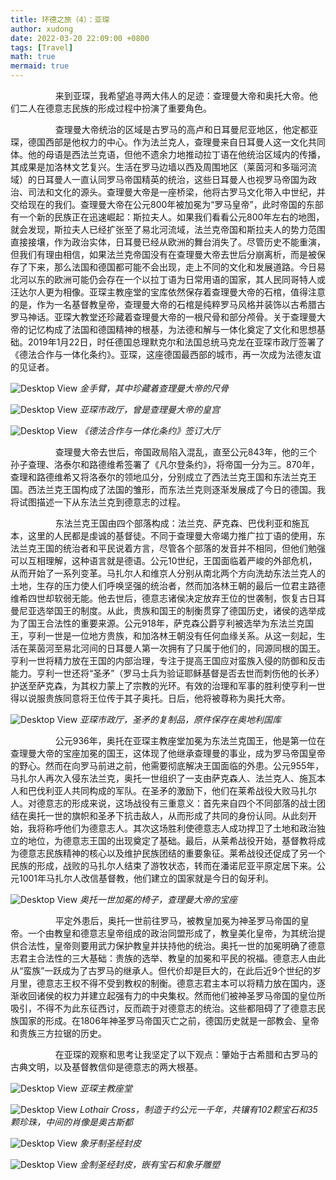 ```yaml
---
title: 环德之旅（4）：亚琛
author: xudong
date: 2022-03-20 22:09:00 +0800
tags: [Travel]
math: true
mermaid: true
---
```


&emsp; &emsp; &emsp; &emsp; 来到亚琛，我希望追寻两大伟人的足迹：查理曼大帝和奥托大帝。他们二人在德意志民族的形成过程中扮演了重要角色。

&emsp; &emsp; &emsp; &emsp; 查理曼大帝统治的区域是古罗马的高卢和日耳曼尼亚地区，他定都亚琛，德国西部是他权力的中心。作为法兰克人，查理曼来自日耳曼人这一文化共同体。他的母语是西法兰克语，但他不遗余力地推动拉丁语在他统治区域内的传播，其成果是加洛林文艺复兴。生活在罗马边墙以西及周围地区（莱茵河和多瑙河流域）的日耳曼人一直认同罗马帝国精英的统治，这些日耳曼人也视罗马帝国为政治、司法和文化的源头。查理曼大帝是一座桥梁，他将古罗马文化带入中世纪，并交给现在的我们。查理曼大帝在公元800年被加冕为“罗马皇帝”，此时帝国的东部有一个新的民族正在迅速崛起：斯拉夫人。如果我们看看公元800年左右的地图，就会发现，斯拉夫人已经扩张至了易北河流域，法兰克帝国和斯拉夫人的势力范围直接接壤，作为政治实体，日耳曼已经从欧洲的舞台消失了。尽管历史不能重演，但我们有理由相信，如果法兰克帝国没有在查理曼大帝去世后分崩离析，而是被保存了下来，那么法国和德国都可能不会出现，走上不同的文化和发展道路。今日易北河以东的欧洲可能仍会存在一个以拉丁语为日常用语的国家，其人民同哥特人或汪达尔人更为相像。亚琛主教座堂的宝库依然保存着查理曼大帝的石棺，值得注意的是，作为一名基督教皇帝，查理曼大帝的石棺是纯粹罗马风格并装饰以古希腊古罗马神话。亚琛大教堂还珍藏着查理曼大帝的一根尺骨和部分颅骨。关于查理曼大帝的记忆构成了法国和德国精神的根基，为法德和解与一体化奠定了文化和思想基础。2019年1月22日，时任德国总理默克尔和法国总统马克龙在亚琛市政厅签署了《德法合作与一体化条约》。亚琛，这座德国最西部的城市，再一次成为法德友谊的见证者。

![Desktop View](https://xudong-zhu01.github.io/assets/aachen/1.png)
_金手臂，其中珍藏着查理曼大帝的尺骨_

![Desktop View](https://xudong-zhu01.github.io/assets/aachen/10.png)
_亚琛市政厅，曾是查理曼大帝的皇宫_

![Desktop View](https://xudong-zhu01.github.io/assets/aachen/4.png)
_《德法合作与一体化条约》签订大厅_

&emsp; &emsp; &emsp; &emsp; 查理曼大帝去世后，帝国政局陷入混乱，直至公元843年，他的三个孙子查理、洛泰尔和路德维希签署了《凡尔登条约》，将帝国一分为三。870年，查理和路德维希又将洛泰尔的领地瓜分，分别成立了西法兰克王国和东法兰克王国。西法兰克王国构成了法国的雏形，而东法兰克则逐渐发展成了今日的德国。我将试图描述一下从东法兰克到德意志的过程。

&emsp; &emsp; &emsp; &emsp; 东法兰克王国由四个部落构成：法兰克、萨克森、巴伐利亚和施瓦本，这里的人民都是虔诚的基督徒。不同于查理曼大帝竭力推广拉丁语的使用，东法兰克王国的统治者和平民说着方言，尽管各个部落的发音并不相同，但他们勉强可以互相理解，这种语言就是德语。公元10世纪，王国面临着严峻的外部危机，从而开始了一系列变革。马扎尔人和维京人分别从南北两个方向洗劫东法兰克人的土地，生存的压力使人们呼唤坚强的统治者，然而加洛林王朝的最后一位君主路德维希四世却软弱无能。他去世后，德意志诸侯决定放弃王位的世袭制，恢复古日耳曼尼亚选举国王的制度。从此，贵族和国王的制衡贯穿了德国历史，诸侯的选举成为了国王合法性的重要来源。公元918年，萨克森公爵亨利被选举为东法兰克国王，亨利一世是一位地方贵族，和加洛林王朝没有任何血缘关系。从这一刻起，生活在莱茵河至易北河间的日耳曼人第一次拥有了只属于他们的，同源同根的国王。亨利一世将精力放在王国的内部治理，专注于提高王国应对蛮族入侵的防御和反击能力。亨利一世还将“圣矛”（罗马士兵为验证耶稣基督是否去世而刺伤他的长矛）护送至萨克森，为其权力蒙上了宗教的光环。有效的治理和军事的胜利使亨利一世得以说服贵族同意将王位传于其子奥托。日后，他将被尊称为奥托大帝。

![Desktop View](https://xudong-zhu01.github.io/assets/aachen/6.png)
_亚琛市政厅，圣矛的复制品，原件保存在奥地利国库_

&emsp; &emsp; &emsp; &emsp; 公元936年，奥托在亚琛主教座堂加冕为东法兰克国王，他是第一位在查理曼大帝的宝座加冕的国王，这体现了他继承查理曼的事业，成为罗马帝国皇帝的野心。然而在向罗马前进之前，他需要彻底解决王国面临的外患。公元955年，马扎尔人再次入侵东法兰克，奥托一世组织了一支由萨克森人、法兰克人、施瓦本人和巴伐利亚人共同构成的军队。在圣矛的激励下，他们在莱希战役大败马扎尔人。对德意志的形成来说，这场战役有三重意义：首先来自四个不同部落的战士团结在奥托一世的旗帜和圣矛下抗击敌人，从而形成了共同的身份认同。从此刻开始，我将称呼他们为德意志人。其次这场胜利使德意志人成功捍卫了土地和政治独立的地位，为德意志王国的出现奠定了基础。最后，从莱希战役开始，基督教将成为德意志民族精神的核心以及维护民族团结的重要象征。莱希战役还促成了另一个民族的形成，战败的马扎尔人结束了游牧状态，转而在潘诺尼亚平原定居下来。公元1001年马扎尔人改信基督教，他们建立的国家就是今日的匈牙利。

![Desktop View](https://xudong-zhu01.github.io/assets/aachen/3.png)
_奥托一世加冕的椅子，查理曼大帝的宝座_

&emsp; &emsp; &emsp; &emsp; 平定外患后，奥托一世前往罗马，被教皇加冕为神圣罗马帝国的皇帝。一个由教皇和德意志皇帝组成的政治同盟形成了，教皇美化皇帝，为其统治提供合法性，皇帝则要用武力保护教皇并扶持他的统治。奥托一世的加冕明确了德意志君主合法性的三大基础：贵族的选举、教皇的加冕和平民的祝福。德意志人由此从“蛮族”一跃成为了古罗马的继承人。但代价却是巨大的，在此后近9个世纪的岁月里，德意志王权不得不受到教权的制衡。德意志君主本可以将精力放在国内，逐渐收回诸侯的权力并建立起强有力的中央集权。然而他们被神圣罗马帝国的皇位所吸引，不得不为此东征西讨，反而疏于对德意志的统治。这些都阻碍了了德意志民族国家的形成。在1806年神圣罗马帝国灭亡之前，德国历史就是一部教会、皇帝和贵族三方拉锯的历史。

&emsp; &emsp; &emsp; &emsp; 在亚琛的观察和思考让我坚定了以下观点：肇始于古希腊和古罗马的古典文明，以及基督教信仰是德意志的两大根基。

![Desktop View](https://xudong-zhu01.github.io/assets/aachen/5.png)
_亚琛主教座堂_

![Desktop View](https://xudong-zhu01.github.io/assets/aachen/9.png)
_Lothair Cross，制造于约公元一千年，共镶有102颗宝石和35颗珍珠，中间的肖像是奥古斯都_

![Desktop View](https://xudong-zhu01.github.io/assets/aachen/8.png)
_象牙制圣经封皮_

![Desktop View](https://xudong-zhu01.github.io/assets/aachen/7.png)
_金制圣经封皮，嵌有宝石和象牙雕塑_
